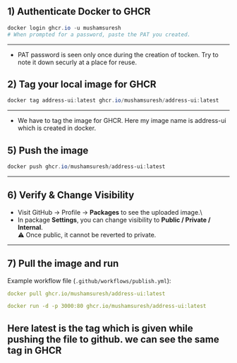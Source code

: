 
## 1) Authenticate Docker to GHCR

``` powershell
docker login ghcr.io -u mushamsuresh
# When prompted for a password, paste the PAT you created.

```

------------------------------------------------------------------------
- PAT password is seen only once during the creation of tocken. Try to note it down securly at a place for reuse.
## 2) Tag your local image for GHCR

``` powershell
docker tag address-ui:latest ghcr.io/mushamsuresh/address-ui:latest
```

------------------------------------------------------------------------
- We have to tag the image for GHCR. Here my image name is  address-ui which is created in docker. 
## 5) Push the image

``` powershell
docker push ghcr.io/mushamsuresh/address-ui:latest
```

------------------------------------------------------------------------

## 6) Verify & Change Visibility

-   Visit GitHub → Profile → **Packages** to see the uploaded image.\
-   In package **Settings**, you can change visibility to **Public /
    Private / Internal**.\
    ⚠️ Once public, it cannot be reverted to private.

------------------------------------------------------------------------

## 7) Pull the image and run 

Example workflow file (`.github/workflows/publish.yml`):

``` yaml
docker pull ghcr.io/mushamsuresh/address-ui:latest

docker run -d -p 3000:80 ghcr.io/mushamsuresh/address-ui:latest

```
Here latest is the tag which is given while pushing the file to github. we can see the same tag in GHCR
------------------------------------------------------------------------




